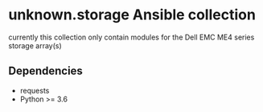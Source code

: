 # unknown.storage Ansible collection
currently this collection only contain modules for the Dell EMC ME4 series storage array(s)

## Dependencies
* requests
* Python >= 3.6
